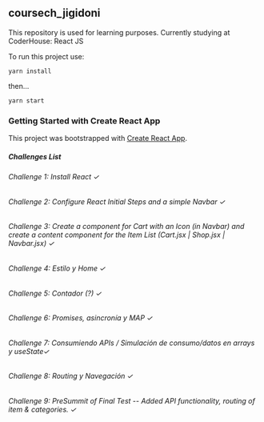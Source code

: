 ## coursech_jigidoni

This repository is used for learning purposes. Currently studying at CoderHouse: React JS

To run this project use:

`yarn install `

then...

`yarn start `

### Getting Started with Create React App

This project was bootstrapped with [Create React App](https://github.com/facebook/create-react-app).

##### Challenges List

###### Challenge 1: Install React ✓
###### Challenge 2: Configure React Initial Steps and a simple Navbar ✓
###### Challenge 3: Create a component for Cart with an Icon (in Navbar) and create a content component for the Item List (Cart.jsx | Shop.jsx | Navbar.jsx) ✓
###### Challenge 4: Estilo y Home ✓
###### Challenge 5: Contador (?) ✓
###### Challenge 6: Promises, asincronía y MAP ✓
###### Challenge 7: Consumiendo APIs / Simulación de consumo/datos en arrays y useState✓
###### Challenge 8: Routing y Navegación ✓
###### Challenge 9: PreSummit of Final Test -- Added API functionality, routing of item & categories. ✓
